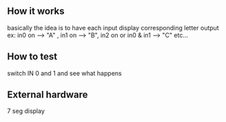 <!---

This file is used to generate your project datasheet. Please fill in the information below and delete any unused
sections.

You can also include images in this folder and reference them in the markdown. Each image must be less than
512 kb in size, and the combined size of all images must be less than 1 MB.
-->

## How it works

basically the idea is to have each input display corresponding letter output ex: in0 on --> "A" , in1 on --> "B", in2 on or in0 & in1 --> "C" etc... 

## How to test

switch IN 0 and 1 and see what happens

## External hardware

7 seg display 
